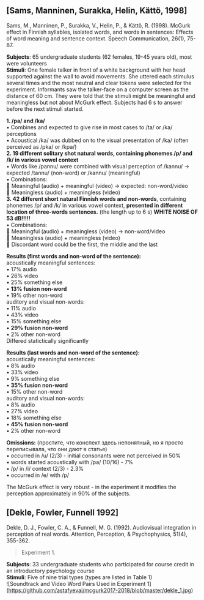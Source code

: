 ## [Sams, Manninen, Surakka, Helin, Kättö, 1998] <br/>
Sams, M., Manninen, P., Surakka, V., Helin, P., & Kättö, R. (1998). McGurk effect in Finnish syllables, isolated words, and words in sentences: Effects of word meaning and sentence context. Speech Communication, 26(1), 75-87. <br/>

**Subjects**: 65 undergraduate students (62 females, 19-45 years old), most were volunteers <br/>
**Stimuli**: One female talker in front of a white background with her head supported against the wall to avoid movements. She uttered each stimulus several times and the most neutral and clear tokens were selected for the experiment. Informants saw the talker-face on a computer screen as the distance of 60 cm. They were told that the stimuli might be meaningful and meaningless but not about McGurk effect. Subjects had 6 s to answer before the next stimuli started.  

**1.	/pa/ and /ka/**<br/>
  •	Combines and expected to give rise in most cases to /ta/ or /ka/ perceptions <br/>
  •	Acoustical /ka/ was dubbed on to the visual presentation of /ka/ (often perceived as /pka/ or /kpa/) <br/>
**2.	19 different solitary shot natural words, containing phonemes /p/ and /k/ in various vowel context** <br/>
  •	Words like /pannu/ were combined with visual perception of  /kannu/ -> expected /tannu/ (non-word) or /kannu/ (meaningful) <br/>
  •	Combinations: <br/>
    	Meaningful (audio) + meaningful (video) -> expected: non-word/video <br/>
    	Meaningless (audio) + meaningless (video) <br/>
**3.	42 different short natural Finnish words and non-words**, containing phonemes /p/ and /k/ in various vowel context, **presented in different location of three-words sentences.** (the length up to 6 s) **WHITE NOISE OF 53 dB!!!!!** <br/>
  •	Combinations: <br/>
    	Meaningful (audio) + meaningless (video) -> non-word/video <br/>
    	Meaningless (audio) + meaningless (video) <br/>
    	Discordant word could be the first, the middle and the last <br/>

**Results (first words and non-word of the sentence):** <br/>
acoustically meaningful sentences: <br/>
  •	17% audio <br/>
  •	26% video <br/>
  •	25% something else <br/>
  •	**13% fusion non-word** <br/>
  •	19% other non-word <br/>
 auditory and visual non-words: <br/>
  •	11% audio <br/>
  •	43% video <br/>
  •	15% something else <br/>
  •	**29% fusion non-word** <br/>
  •	2% other non-word <br/>
Differed statictically significantly  
  
**Results (last words and non-word of the sentence):** <br/>
acoustically meaningful sentences: <br/>
  •	8% audio <br/>
  •	33% video <br/>
  •	9% something else <br/>
  •	**35% fusion non-word** <br/>
  •	15% other non-word <br/>
 auditory and visual non-words: <br/>
  •	8% audio <br/> 
  •	27% video <br/>
  •	18% something else <br/>
  •	**45% fusion non-word** <br/>
  •	2% other non-word <br/>


**Omissions:** (простите, что конспект здесь непонятный, но я просто переписывала, что они дают в статье) <br/>
  •	occurred in /u/ (2/3) - initial consonants were not perceived in 50% <br/>
  •	words started acoustically with /pa/ (10/16) - 7% <br/>
  •	/p/ in /i/ context (2/3) - 2.3% <br/>
  •	occurred in /e/ with /p/ <br/>
  
 The McGurk effect is very robust - in the experiment it modifies the perception approximately in 90% of the subjects.  
 
## [Dekle, Fowler, Funnell 1992]  

Dekle, D. J., Fowler, C. A., & Funnell, M. G. (1992). Audiovisual integration in perception of real words. Attention, Perception, & Psychophysics, 51(4), 355-362. <br/>

> Experiment 1.  

**Subjects**: 33 undergraduate students who participated for course credit in an introductory psychology
course <br/>
**Stimuli**: Five of nine trial types (types are listed in Table 1)  <br/>
![Soundtrack and Video Word Pairs Used in Experiment 1]  
(https://github.com/astafyevai/mcgurk2017-2018/blob/master/dekle_1.jpg)
